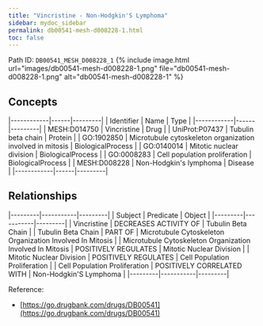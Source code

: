 ```yaml
---
title: "Vincristine - Non-Hodgkin'S Lymphoma"
sidebar: mydoc_sidebar
permalink: db00541-mesh-d008228-1.html
toc: false 
---
```



Path ID: `DB00541_MESH_D008228_1`
{% include image.html url="images/db00541-mesh-d008228-1.png" file="db00541-mesh-d008228-1.png" alt="db00541-mesh-d008228-1" %}

## Concepts

|------------|------|---------|
| Identifier | Name | Type    |
|------------|------|---------|
| MESH:D014750 | Vincristine | Drug |
| UniProt:P07437 | Tubulin beta chain | Protein |
| GO:1902850 | Microtubule cytoskeleton organization involved in mitosis | BiologicalProcess |
| GO:0140014 | Mitotic nuclear division | BiologicalProcess |
| GO:0008283 | Cell population proliferation | BiologicalProcess |
| MESH:D008228 | Non-Hodgkin's lymphoma | Disease |
|------------|------|---------|

## Relationships

|---------|-----------|---------|
| Subject | Predicate | Object  |
|---------|-----------|---------|
| Vincristine | DECREASES ACTIVITY OF | Tubulin Beta Chain |
| Tubulin Beta Chain | PART OF | Microtubule Cytoskeleton Organization Involved In Mitosis |
| Microtubule Cytoskeleton Organization Involved In Mitosis | POSITIVELY REGULATES | Mitotic Nuclear Division |
| Mitotic Nuclear Division | POSITIVELY REGULATES | Cell Population Proliferation |
| Cell Population Proliferation | POSITIVELY CORRELATED WITH | Non-Hodgkin'S Lymphoma |
|---------|-----------|---------|

Reference: 
  - [https://go.drugbank.com/drugs/DB00541](https://go.drugbank.com/drugs/DB00541)
